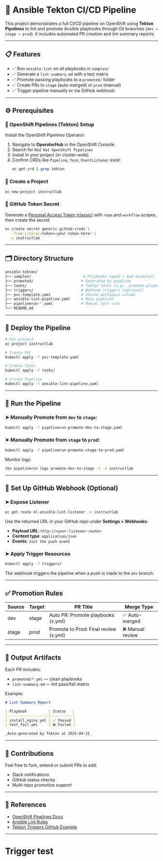 # 🚀 Ansible Tekton CI/CD Pipeline

This project demonstrates a full CI/CD pipeline on OpenShift using **Tekton Pipelines** to lint and promote Ansible playbooks through Git branches (`dev → stage → prod`). It includes automated PR creation and lint summary reports.

---

## 📋 Features

- ✅ Run `ansible-lint` on all playbooks in `samples/`
- ✅ Generate a `lint-summary.md` with a test matrix
- ✅ Promote passing playbooks to a `promoted/` folder
- ✅ Create PRs to `stage` (auto-merged) or `prod` (manual)
- ✅ Trigger pipeline manually or via GitHub webhook

---

## ⚙️ Prerequisites

### 🔸 OpenShift Pipelines (Tekton) Setup

Install the OpenShift Pipelines Operator:

1. Navigate to **OperatorHub** in the OpenShift Console
2. Search for `Red Hat OpenShift Pipelines`
3. Install in your project (or cluster-wide)
4. Confirm CRDs like `Pipeline`, `Task`, `EventListener` exist:
   ```bash
   oc get crd | grep tekton
   ```

### 🔸 Create a Project

```bash
oc new-project instructlab
```

### 🔸 GitHub Token Secret

Generate a [Personal Access Token (classic)](https://github.com/settings/tokens) with `repo` and `workflow` scopes, then create the secret:

```bash
oc create secret generic github-creds \
  --from-literal=token=<your-token-here> \
  -n instructlab
```

---

## 🗂 Directory Structure

```bash
ansible-tekton/
├── samples/                        # Playbooks (good + bad examples)
├── promoted/                      # Generated by pipeline
├── tasks/                         # Tekton tasks (e.g., promote-playbook)
├── triggers/                      # Webhook triggers (optional)
├── pvc-template.yaml              # Shared workspace volume
├── ansible-lint-pipeline.yaml     # Main pipeline
├── pipelinerun-*.yaml             # Manual test runs
└── README.md
```

---

## 🔧 Deploy the Pipeline

```bash
# Set project
oc project instructlab

# Create PVC
kubectl apply -f pvc-template.yaml

# Create Tasks
kubectl apply -f tasks/

# Create Pipeline
kubectl apply -f ansible-lint-pipeline.yaml
```

---

## 🚀 Run the Pipeline

### ➤ Manually Promote from `dev` to `stage`:
```bash
kubectl apply -f pipelinerun-promote-dev-to-stage.yaml
```

### ➤ Manually Promote from `stage` to `prod`:
```bash
kubectl apply -f pipelinerun-promote-stage-to-prod.yaml
```

Monitor logs:
```bash
tkn pipelinerun logs promote-dev-to-stage -f -n instructlab
```

---

## 🔁 Set Up GitHub Webhook (Optional)

### ➤ Expose Listener
```bash
oc get route el-ansible-lint-listener -n instructlab
```

Use the returned URL in your GitHub repo under **Settings > Webhooks**:
- **Payload URL**: `http://<your-listener-route>`
- **Content type**: `application/json`
- **Events**: `Just the push event`

### ➤ Apply Trigger Resources

```bash
kubectl apply -f triggers/
```

The webhook triggers the pipeline when a push is made to the `dev` branch.

---

## ✅ Promotion Rules

| Source | Target | PR Title                             | Merge Type      |
|--------|--------|--------------------------------------|-----------------|
| dev    | stage  | Auto PR: Promote playbooks (x.yml)   | ✅ Auto-merged   |
| stage  | prod   | Promote to Prod: Final review (x.yml)| ❌ Manual review|

---

## 📝 Output Artifacts

Each PR includes:
- `promoted/*.yml` — clean playbooks
- `lint-summary.md` — lint pass/fail matrix

Example:
```markdown
# Lint Summary Report

| Playbook          | Status   |
|-------------------|----------|
| install_nginx.yml | ✅ Passed |
| test_fail.yml     | ❌ Failed |

_Auto-generated by Tekton at 2025-04-22_
```

---

## 🤝 Contributions

Feel free to fork, extend or submit PRs to add:
- Slack notifications
- GitHub status checks
- Multi-repo promotion support

---

## 📎 References

- [OpenShift Pipelines Docs](https://docs.openshift.com/container-platform/latest/cicd/pipelines/)
- [Ansible Lint Rules](https://ansible-lint.readthedocs.io/)
- [Tekton Triggers GitHub Example](https://github.com/tektoncd/triggers)

---
# Trigger test
